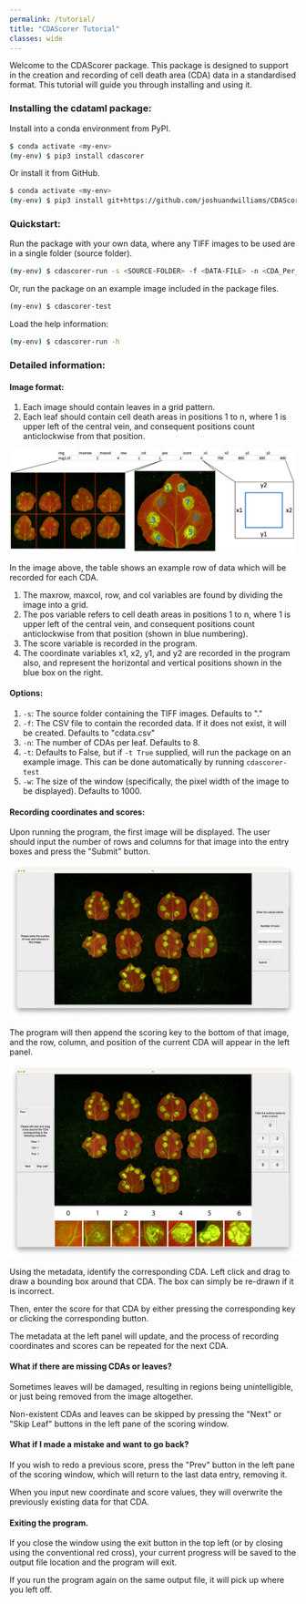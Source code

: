 ```yaml
---
permalink: /tutorial/
title: "CDAScorer Tutorial"
classes: wide
---
```


Welcome to the CDAScorer package. This package is designed to support in the creation and recording of cell death area (CDA) data in a standardised format. This tutorial will guide you through installing and using it.

### Installing the cdataml package:

Install into a conda environment from PyPI.

```sh
$ conda activate <my-env>
(my-env) $ pip3 install cdascorer
```

Or install it from GitHub.

```sh
$ conda activate <my-env>
(my-env) $ pip3 install git+https://github.com/joshuandwilliams/CDAScorer
```

### Quickstart:

Run the package with your own data, where any TIFF images to be used are in a single folder (source folder).

```sh
(my-env) $ cdascorer-run -s <SOURCE-FOLDER> -f <DATA-FILE> -n <CDA_Per_Leaf>
```

Or, run the package on an example image included in the package files.

```sh
(my-env) $ cdascorer-test
```

Load the help information:

```sh
(my-env) $ cdascorer-run -h
```

### Detailed information:

#### Image format:

1. Each image should contain leaves in a grid pattern.
2. Each leaf should contain cell death areas in positions 1 to n, where 1 is upper left of the central vein, and consequent positions count anticlockwise from that position.

![CDA_Format](./images/CDA_Format.png)

In the image above, the table shows an example row of data which will be recorded for each CDA.
1. The maxrow, maxcol, row, and col variables are found by dividing the image into a grid.
2. The pos variable refers to cell death areas in positions 1 to n, where 1 is upper left of the central vein, and consequent positions count anticlockwise from that position (shown in blue numbering).
3. The score variable is recorded in the program.
4. The coordinate variables x1, x2, y1, and y2 are recorded in the program also, and represent the horizontal and vertical positions shown in the blue box on the right.

#### Options:

1. ```-s```: The source folder containing the TIFF images. Defaults to "."
2. ```-f```: The CSV file to contain the recorded data. If it does not exist, it will be created. Defaults to "cdata.csv"
3. ```-n```: The number of CDAs per leaf. Defaults to 8.
4. ```-t```: Defaults to False, but if ```-t True``` supplied, will run the package on an example image. This can be done automatically by running ```cdascorer-test```
5. ```-w```: The size of the window (specifically, the pixel width of the image to be displayed). Defaults to 1000.

#### Recording coordinates and scores:

Upon running the program, the first image will be displayed. The user should input the number of rows and columns for that image into the entry boxes and press the "Submit" button.

![Input_Row_Col](./images/Input_Row_Col.png)

The program will then append the scoring key to the bottom of that image, and the row, column, and position of the current CDA will appear in the left panel.

![Record_Coords_Score](./images/Record_Coords_Score.png)

Using the metadata, identify the corresponding CDA. Left click and drag to draw a bounding box around that CDA. The box can simply be re-drawn if it is incorrect.

Then, enter the score for that CDA by either pressing the corresponding key or clicking the corresponding button.

The metadata at the left panel will update, and the process of recording coordinates and scores can be repeated for the next CDA.


#### What if there are missing CDAs or leaves?

Sometimes leaves will be damaged, resulting in regions being unintelligible, or just being removed from the image altogether.

Non-existent CDAs and leaves can be skipped by pressing the "Next" or "Skip Leaf" buttons in the left pane of the scoring window.


#### What if I made a mistake and want to go back?

If you wish to redo a previous score, press the "Prev" button in the left pane of the scoring window, which will return to the last data entry, removing it.

When you input new coordinate and score values, they will overwrite the previously existing data for that CDA.


#### Exiting the program.

If you close the window using the exit button in the top left (or by closing using the conventional red cross), your current progress will be saved to the output file location and the program will exit.

If you run the program again on the same output file, it will pick up where you left off.

